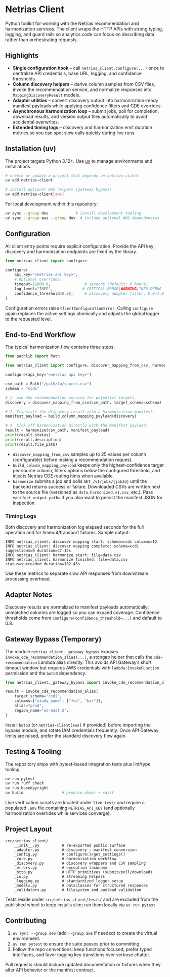 # Netrias Client

Python toolkit for working with the Netrias recommendation and harmonization services. The client wraps the HTTP APIs with strong typing, logging, and guard rails so analytics code can focus on describing data rather than orchestrating requests.

## Highlights
- **Single configuration hook** – call `netrias_client.configure(...)` once to centralize API credentials, base URL, logging, and confidence thresholds.
- **Column discovery helpers** – derive column samples from CSV files, invoke the recommendation service, and normalize responses into `MappingDiscoveryResult` models.
- **Adapter utilities** – convert discovery output into harmonization-ready manifest payloads while applying confidence filters and CDE overrides.
- **Asynchronous harmonization loop** – submit jobs, poll for completion, download results, and version output files automatically to avoid accidental overwrites.
- **Extended timing logs** – discovery and harmonization emit duration metrics so you can spot slow calls quickly during live runs.

## Installation (uv)

The project targets Python 3.12+. Use [uv](https://github.com/astral-sh/uv) to manage environments and installations.

```bash
# create or update a project that depends on netrias-client
uv add netrias-client

# install optional AWS helpers (gateway bypass)
uv add netrias-client[aws]
```

For local development within this repository:

```bash
uv sync --group dev            # install development tooling
uv sync --group aws --group dev  # include optional AWS dependencies
```

## Configuration

All client entry points require explicit configuration. Provide the API key; discovery and harmonization endpoints are fixed by the library.

```python
from netrias_client import configure

configure(
    api_key="<netrias api key>",
    # Optional overrides:
    timeout=21600.0,               # seconds (default: 6 hours)
    log_level="INFO",             # CRITICAL|ERROR|WARNING|INFO|DEBUG
    confidence_threshold=0.80,     # discovery adapter filter, 0.0–1.0
)
```

Configuration errors raise `ClientConfigurationError`. Calling `configure` again replaces the active settings atomically and adjusts the global logger to the requested level.

## End-to-End Workflow

The typical harmonization flow contains three steps:

```python
from pathlib import Path

from netrias_client import configure, discover_mapping_from_csv, harmonize

configure(api_key="<netrias api key>")

csv_path = Path("/path/to/source.csv")
schema = "ccdi"

# 1. Ask the recommendation service for potential targets.
discovery = discover_mapping_from_csv(csv_path, target_schema=schema)

# 2. Translate the discovery result into a harmonization manifest.
manifest_payload = build_column_mapping_payload(discovery)

# 3. Kick off harmonization directly with the manifest payload.
result = harmonize(csv_path, manifest_payload)
print(result.status)
print(result.description)
print(result.file_path)
```

- `discover_mapping_from_csv` samples up to 25 values per column (configurable) before making a recommendation request.
- `build_column_mapping_payload` keeps only the highest-confidence target per source column, filters options below the configured threshold, and injects Netrias CDE routing hints when available.
- `harmonize` submits a job and polls `GET /v1/jobs/{jobId}` until the backend returns success or failure. Downloaded CSVs are written next to the source file (versioned as `data.harmonized.v1.csv`, etc.). Pass `manifest_output_path=` if you also want to persist the manifest JSON for inspection.

### Timing Logs

Both discovery and harmonization log elapsed seconds for the full operation and for timeout/transport failures. Sample output:

```
INFO netrias_client: discover mapping start: schema=ccdi columns=12
INFO netrias_client: discover mapping complete: schema=ccdi suggestions=0 duration=47.12s
INFO netrias_client: harmonize start: file=data.csv
INFO netrias_client: harmonize finished: file=data.csv status=succeeded duration=182.45s
```

Use these metrics to separate slow API responses from downstream processing overhead.

## Adapter Notes

Discovery results are normalized to manifest payloads automatically; unmatched columns are logged so you can expand coverage. Confidence thresholds come from `configure(confidence_threshold=...)` and default to 0.8.

## Gateway Bypass (Temporary)

The module `netrias_client._gateway_bypass` exposes `invoke_cde_recommendation_alias(...)`, a stopgap helper that calls the `cde-recommendation` Lambda alias directly. This avoids API Gateway’s short timeout window but requires AWS credentials with `lambda:InvokeFunction` permission and the `boto3` dependency.

```python
from netrias_client._gateway_bypass import invoke_cde_recommendation_alias

result = invoke_cde_recommendation_alias(
    target_schema="ccdi",
    columns={"study_name": ["foo", "bar"]},
    alias="prod",
    region_name="us-east-2",
)
```

Install `boto3` (or `netrias-client[aws]` if provided) before importing the bypass module, and rotate IAM credentials frequently. Once API Gateway limits are raised, prefer the standard discovery flow again.

## Testing & Tooling

The repository ships with pytest-based integration tests plus lint/type tooling.


```bash
uv run pytest
uv run ruff check
uv run basedpyright
uv build                 # produce wheel + sdist
```

Live verification scripts are located under `live_test/` and require a populated `.env` file containing `NETRIAS_API_KEY` (and optionally harmonization overrides while services converge).

## Project Layout

```
src/netrias_client/
    __init__.py          # re-exported public surface
    _adapter.py          # discovery → manifest conversion
    _config.py           # configure()/get_settings()
    _core.py             # harmonization workflow
    _discovery.py        # discovery wrappers and CSV sampling
    _errors.py           # exception taxonomy
    _http.py             # HTTP primitives (submit/poll/download)
    _io.py               # streaming helpers
    _logging.py          # standardized logger setup
    _models.py           # dataclasses for structured responses
    _validators.py       # filesystem and payload validation
```

Tests reside under `src/netrias_client/tests/` and are excluded from the published wheel to keep installs slim; run them locally via `uv run pytest`.

## Contributing

1. `uv sync --group dev` (add `--group aws` if needed) to create the virtual environment.
2. `uv run pytest` to ensure the suite passes prior to committing.
3. Follow the repo conventions: keep functions focused, prefer typed interfaces, and favor logging key transitions over verbose chatter.

Pull requests should include updated documentation or fixtures when they alter API behavior or the manifest contract.
